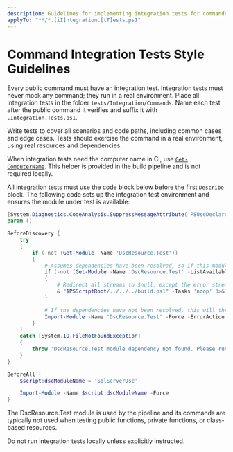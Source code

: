 ```yaml
---
description: Guidelines for implementing integration tests for commands.
applyTo: "**/*.[iI]ntegration.[tT]ests.ps1"
---
```


# Command Integration Tests Style Guidelines

Every public command must have an integration test. Integration tests must
never mock any command; they run in a real environment. Place all integration
tests in the folder `tests/Integration/Commands`. Name each test after the
public command it verifies and suffix it with `.Integration.Tests.ps1`.

Write tests to cover all scenarios and code paths, including common cases
and edge cases. Tests should exercise the command in a real environment,
using real resources and dependencies.

When integration tests need the computer name in CI, use [`Get-ComputerName`](https://github.com/dsccommunity/DscResource.Common/wiki/Get%E2%80%91ComputerName).
This helper is provided in the build pipeline and is not required locally.

All integration tests must use the code block below before the first
`Describe` block. The following code sets up the integration test
environment and ensures the module under test is available:

```powershell
[System.Diagnostics.CodeAnalysis.SuppressMessageAttribute('PSUseDeclaredVarsMoreThanAssignments', '', Justification = 'Suppressing this rule because Script Analyzer does not understand Pester syntax.')]
param ()

BeforeDiscovery {
    try
    {
        if (-not (Get-Module -Name 'DscResource.Test'))
        {
            # Assumes dependencies have been resolved, so if this module is not available, run 'noop' task.
            if (-not (Get-Module -Name 'DscResource.Test' -ListAvailable))
            {
                # Redirect all streams to $null, except the error stream (stream 2)
                & "$PSScriptRoot/../../../build.ps1" -Tasks 'noop' 3>&1 4>&1 5>&1 6>&1 > $null
            }

            # If the dependencies have not been resolved, this will throw an error.
            Import-Module -Name 'DscResource.Test' -Force -ErrorAction 'Stop'
        }
    }
    catch [System.IO.FileNotFoundException]
    {
        throw 'DscResource.Test module dependency not found. Please run ".\build.ps1 -ResolveDependency -Tasks build" first.'
    }
}

BeforeAll {
    $script:dscModuleName = 'SqlServerDsc'

    Import-Module -Name $script:dscModuleName -Force
}
```

The DscResource.Test module is used by the pipeline and its commands are
typically not used when testing public functions, private functions, or
class-based resources.

Do not run integration tests locally unless explicitly instructed.
